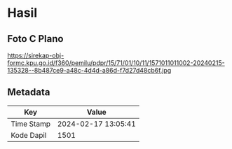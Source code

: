 # Hasil

## Foto C Plano

https://sirekap-obj-formc.kpu.go.id/f360/pemilu/pdpr/15/71/01/10/11/1571011011002-20240215-135328--8b487ce9-a48c-4d4d-a86d-f7d27d48cb6f.jpg


## Metadata

| Key        | Value               |
| ---------- | ------------------- |
| Time Stamp | 2024-02-17 13:05:41 |
| Kode Dapil | 1501                |



